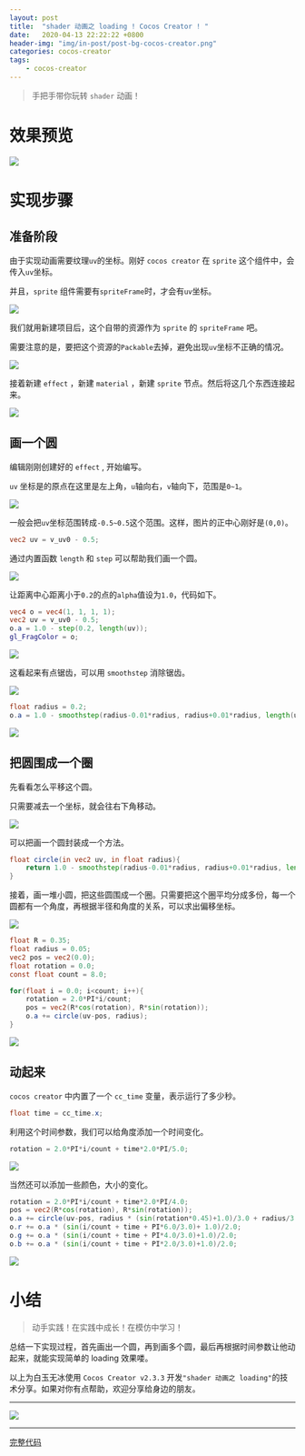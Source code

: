 ```yaml
---
layout: post
title:  "shader 动画之 loading ! Cocos Creator ! "
date:   2020-04-13 22:22:22 +0800
header-img: "img/in-post/post-bg-cocos-creator.png"
categories: cocos-creator
tags:
    - cocos-creator
---
```


> 手把手带你玩转 `shader` 动画！  

# 效果预览

![](/img/in-post/202004/13-01.gif)   


# 实现步骤

## 准备阶段

由于实现动画需要纹理`uv`的坐标。刚好 `cocos creator` 在 `sprite` 这个组件中，会传入`uv`坐标。  

并且，`sprite` 组件需要有`spriteFrame`时，才会有`uv`坐标。

![](/img/in-post/202004/13-02.jpg)   

我们就用新建项目后，这个自带的资源作为 `sprite` 的 `spriteFrame` 吧。

需要注意的是，要把这个资源的`Packable`去掉，避免出现`uv`坐标不正确的情况。  

![](/img/in-post/202004/13-03.jpg)   

接着新建 `effect` ，新建 `material` ，新建 `sprite` 节点。然后将这几个东西连接起来。  

![](/img/in-post/202004/13-04.jpg)   


## 画一个圆

编辑刚刚创建好的 `effect` , 开始编写。

`uv` 坐标是的原点在这里是左上角，`u`轴向右，`v`轴向下，范围是`0~1`。  

![](/img/in-post/202004/13-05.jpg)   

一般会把`uv`坐标范围转成`-0.5~0.5`这个范围。这样，图片的正中心刚好是`(0,0)`。  

```glsl
vec2 uv = v_uv0 - 0.5;
```

通过内置函数 `length` 和 `step` 可以帮助我们画一个圆。  

![](/img/in-post/202004/13-06.jpg)   

让距离中心距离小于`0.2`的点的`alpha`值设为`1.0`，代码如下。  

```glsl
vec4 o = vec4(1, 1, 1, 1);
vec2 uv = v_uv0 - 0.5;
o.a = 1.0 - step(0.2, length(uv));
gl_FragColor = o;
```

![](/img/in-post/202004/13-07.jpg)   


这看起来有点锯齿，可以用 `smoothstep` 消除锯齿。  

![](/img/in-post/202004/13-08.jpg)   

```glsl
float radius = 0.2;
o.a = 1.0 - smoothstep(radius-0.01*radius, radius+0.01*radius, length(uv));
```

![](/img/in-post/202004/13-09.jpg)   


## 把圆围成一个圈

先看看怎么平移这个圆。

只需要减去一个坐标，就会往右下角移动。  

![](/img/in-post/202004/13-10.jpg)   

可以把画一个圆封装成一个方法。  

```glsl
float circle(in vec2 uv, in float radius){
    return 1.0 - smoothstep(radius-0.01*radius, radius+0.01*radius, length(uv));
}
```

接着，画一堆小圆，把这些圆围成一个圈。只需要把这个圈平均分成多份，每一个圆都有一个角度，再根据半径和角度的关系，可以求出偏移坐标。  

![](/img/in-post/202004/13-11.jpg)   


```glsl
float R = 0.35;
float radius = 0.05;
vec2 pos = vec2(0.0);
float rotation = 0.0;
const float count = 8.0;

for(float i = 0.0; i<count; i++){
    rotation = 2.0*PI*i/count;
    pos = vec2(R*cos(rotation), R*sin(rotation));
    o.a += circle(uv-pos, radius);
}
```

![](/img/in-post/202004/13-12.jpg)   


## 动起来

`cocos creator` 中内置了一个 `cc_time` 变量，表示运行了多少秒。  

```glsl
float time = cc_time.x;
```

利用这个时间参数，我们可以给角度添加一个时间变化。  

```glsl
rotation = 2.0*PI*i/count + time*2.0*PI/5.0;
```

![](/img/in-post/202004/13-13.gif)   


当然还可以添加一些颜色，大小的变化。  

```glsl
rotation = 2.0*PI*i/count + time*2.0*PI/4.0;
pos = vec2(R*cos(rotation), R*sin(rotation));
o.a += circle(uv-pos, radius * (sin(rotation*0.45)+1.0)/3.0 + radius/3.0);
o.r += o.a * (sin(i/count + time + PI*6.0/3.0)+ 1.0)/2.0;
o.g += o.a * (sin(i/count + time + PI*4.0/3.0)+1.0)/2.0;
o.b += o.a * (sin(i/count + time + PI*2.0/3.0)+1.0)/2.0;
```

![](/img/in-post/202004/13-01.gif)   


# 小结

> 动手实践！在实践中成长！在模仿中学习！  

总结一下实现过程，首先画出一个圆，再到画多个圆，最后再根据时间参数让他动起来，就能实现简单的 loading 效果喽。  

以上为白玉无冰使用 `Cocos Creator v2.3.3` 开发`"shader 动画之 loading"`的技术分享。如果对你有点帮助，欢迎分享给身边的朋友。  

 

---

![](/img/in-post/bottom.png)  

---

[完整代码](https://github.com/baiyuwubing/cocos-creator-examples/tree/master/shader_animation)   
<!-- [参考文章](https://mp.weixin.qq.com/s/8Kz0l46YWxcx6cLukAnt9w) -->